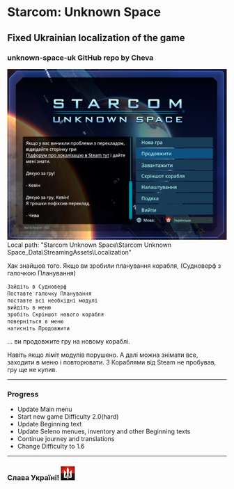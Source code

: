 # Starcom: Unknown Space
## Fixed Ukrainian localization of the game
### unknown-space-uk GitHub repo by Cheva
![Starcom: Unknown Space: Fixed Ukrainian localization of the game]( https://github.com/cheva/unknown-space-uk/blob/initial/title.png?raw=true "Starcom: Unknown Space: Fixed Ukrainian localization of the game") 
Local path: "Starcom Unknown Space\Starcom Unknown Space_Data\StreamingAssets\Localization"

Хак знайшов того. Якщо ви зробили планування корабля, (Судноверф з галочкою Планування) 

	Зайдіть в Судноверф 
	Поставте галочку Планування
	поставте всі необхідні модулі 
	вийдіть в меню 
	зробіть Скріншот нового корабля
	поверніться в меню 
	натисніть Продовжити 

... ви продовжите гру на новому кораблі. 

Навіть якщо ліміт модулів порушено. А далі можна знімати все, заходити в меню і повторювати. З Кораблями від Steam не пробував, гру ще не купив.

______________
### Progress
- Update Main menu 
- Start new game Difficulty 2.0(hard)
- Update Beginning text
- Update Seleno menues, inventory and other Beginning texts
- Continue journey and translations
- Change Difficulty to 1.6
______________

### Слава Україні! ![Слава Україні!]( https://raw.githubusercontent.com/cheva/unknown-space-uk/refs/heads/initial/Starcom%20-%20Невідомий%20Простір.png "Слава Україні!")



